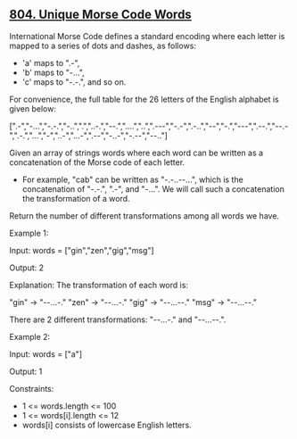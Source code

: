 ## [804. Unique Morse Code Words](https://leetcode.com/problems/unique-morse-code-words/)

International Morse Code defines a standard encoding where each letter is mapped to a series of dots and dashes, as follows:

- 'a' maps to ".-",
- 'b' maps to "-...",
- 'c' maps to "-.-.", and so on.

For convenience, the full table for the 26 letters of the English alphabet is given below:

[".-","-...","-.-.","-..",".","..-.","--.","....","..",".---","-.-",".-..","--","-.","---",".--.","--.-",".-.","...","-","..-","...-",".--","-..-","-.--","--.."]

Given an array of strings words where each word can be written as a concatenation of the Morse code of each letter.

- For example, "cab" can be written as "-.-..--...", which is the concatenation of "-.-.", ".-", and "-...". We will call such a concatenation the transformation of a word.

Return the number of different transformations among all words we have.

Example 1:

Input: words = ["gin","zen","gig","msg"]

Output: 2

Explanation: The transformation of each word is:

"gin" -> "--...-."
"zen" -> "--...-."
"gig" -> "--...--."
"msg" -> "--...--."

There are 2 different transformations: "--...-." and "--...--.".

Example 2:

Input: words = ["a"]

Output: 1
 

Constraints:

- 1 <= words.length <= 100
- 1 <= words[i].length <= 12
- words[i] consists of lowercase English letters.